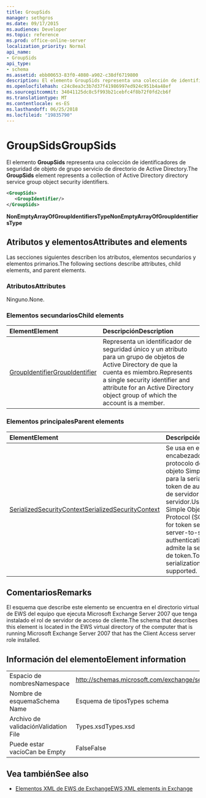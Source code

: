 ```yaml
---
title: GroupSids
manager: sethgros
ms.date: 09/17/2015
ms.audience: Developer
ms.topic: reference
ms.prod: office-online-server
localization_priority: Normal
api_name:
- GroupSids
api_type:
- schema
ms.assetid: ebb00653-83f0-4080-a902-c38df6719800
description: El elemento GroupSids representa una colección de identificadores de seguridad de objeto de grupo servicio de directorio de Active Directory.
ms.openlocfilehash: c24c8ea3c3b7d37f41986997ed924c951b4a48ef
ms.sourcegitcommit: 34041125dc8c5f993b21cebfc4f8b72f0fd2cb6f
ms.translationtype: MT
ms.contentlocale: es-ES
ms.lasthandoff: 06/25/2018
ms.locfileid: "19835790"
---
```

# <a name="groupsids"></a><span data-ttu-id="e6183-103">GroupSids</span><span class="sxs-lookup"><span data-stu-id="e6183-103">GroupSids</span></span>

<span data-ttu-id="e6183-104">El elemento **GroupSids** representa una colección de identificadores de seguridad de objeto de grupo servicio de directorio de Active Directory.</span><span class="sxs-lookup"><span data-stu-id="e6183-104">The **GroupSids** element represents a collection of Active Directory directory service group object security identifiers.</span></span> 
  
```xml
<GroupSids>
   <GroupIdentifier/>
</GroupSids>
```

 <span data-ttu-id="e6183-105">**NonEmptyArrayOfGroupIdentifiersType**</span><span class="sxs-lookup"><span data-stu-id="e6183-105">**NonEmptyArrayOfGroupIdentifiersType**</span></span>
## <a name="attributes-and-elements"></a><span data-ttu-id="e6183-106">Atributos y elementos</span><span class="sxs-lookup"><span data-stu-id="e6183-106">Attributes and elements</span></span>

<span data-ttu-id="e6183-107">Las secciones siguientes describen los atributos, elementos secundarios y elementos primarios.</span><span class="sxs-lookup"><span data-stu-id="e6183-107">The following sections describe attributes, child elements, and parent elements.</span></span>
  
### <a name="attributes"></a><span data-ttu-id="e6183-108">Atributos</span><span class="sxs-lookup"><span data-stu-id="e6183-108">Attributes</span></span>

<span data-ttu-id="e6183-109">Ninguno.</span><span class="sxs-lookup"><span data-stu-id="e6183-109">None.</span></span>
  
### <a name="child-elements"></a><span data-ttu-id="e6183-110">Elementos secundarios</span><span class="sxs-lookup"><span data-stu-id="e6183-110">Child elements</span></span>

|<span data-ttu-id="e6183-111">**Element**</span><span class="sxs-lookup"><span data-stu-id="e6183-111">**Element**</span></span>|<span data-ttu-id="e6183-112">**Descripción**</span><span class="sxs-lookup"><span data-stu-id="e6183-112">**Description**</span></span>|
|:-----|:-----|
|[<span data-ttu-id="e6183-113">GroupIdentifier</span><span class="sxs-lookup"><span data-stu-id="e6183-113">GroupIdentifier</span></span>](groupidentifier.md) <br/> |<span data-ttu-id="e6183-114">Representa un identificador de seguridad único y un atributo para un grupo de objetos de Active Directory de que la cuenta es miembro.</span><span class="sxs-lookup"><span data-stu-id="e6183-114">Represents a single security identifier and attribute for an Active Directory object group of which the account is a member.</span></span>  <br/> |
   
### <a name="parent-elements"></a><span data-ttu-id="e6183-115">Elementos principales</span><span class="sxs-lookup"><span data-stu-id="e6183-115">Parent elements</span></span>

|<span data-ttu-id="e6183-116">**Element**</span><span class="sxs-lookup"><span data-stu-id="e6183-116">**Element**</span></span>|<span data-ttu-id="e6183-117">**Descripción**</span><span class="sxs-lookup"><span data-stu-id="e6183-117">**Description**</span></span>|
|:-----|:-----|
|[<span data-ttu-id="e6183-118">SerializedSecurityContext</span><span class="sxs-lookup"><span data-stu-id="e6183-118">SerializedSecurityContext</span></span>](serializedsecuritycontext.md) <br/> |<span data-ttu-id="e6183-119">Se usa en el encabezado de protocolo de acceso de objeto Simple (SOAP) para la serialización de token de autenticación de servidor a servidor.</span><span class="sxs-lookup"><span data-stu-id="e6183-119">Used in the Simple Object Access Protocol (SOAP) header for token serialization in server-to-server authentication.</span></span> <span data-ttu-id="e6183-120">No se admite la serialización de token.</span><span class="sxs-lookup"><span data-stu-id="e6183-120">Token serialization is not supported.</span></span>  <br/> |
   
## <a name="remarks"></a><span data-ttu-id="e6183-121">Comentarios</span><span class="sxs-lookup"><span data-stu-id="e6183-121">Remarks</span></span>

<span data-ttu-id="e6183-122">El esquema que describe este elemento se encuentra en el directorio virtual de EWS del equipo que ejecuta Microsoft Exchange Server 2007 que tenga instalado el rol de servidor de acceso de cliente.</span><span class="sxs-lookup"><span data-stu-id="e6183-122">The schema that describes this element is located in the EWS virtual directory of the computer that is running Microsoft Exchange Server 2007 that has the Client Access server role installed.</span></span>
  
## <a name="element-information"></a><span data-ttu-id="e6183-123">Información del elemento</span><span class="sxs-lookup"><span data-stu-id="e6183-123">Element information</span></span>

|||
|:-----|:-----|
|<span data-ttu-id="e6183-124">Espacio de nombres</span><span class="sxs-lookup"><span data-stu-id="e6183-124">Namespace</span></span>  <br/> |http://schemas.microsoft.com/exchange/services/2006/types  <br/> |
|<span data-ttu-id="e6183-125">Nombre de esquema</span><span class="sxs-lookup"><span data-stu-id="e6183-125">Schema Name</span></span>  <br/> |<span data-ttu-id="e6183-126">Esquema de tipos</span><span class="sxs-lookup"><span data-stu-id="e6183-126">Types schema</span></span>  <br/> |
|<span data-ttu-id="e6183-127">Archivo de validación</span><span class="sxs-lookup"><span data-stu-id="e6183-127">Validation File</span></span>  <br/> |<span data-ttu-id="e6183-128">Types.xsd</span><span class="sxs-lookup"><span data-stu-id="e6183-128">Types.xsd</span></span>  <br/> |
|<span data-ttu-id="e6183-129">Puede estar vacío</span><span class="sxs-lookup"><span data-stu-id="e6183-129">Can be Empty</span></span>  <br/> |<span data-ttu-id="e6183-130">False</span><span class="sxs-lookup"><span data-stu-id="e6183-130">False</span></span>  <br/> |
   
## <a name="see-also"></a><span data-ttu-id="e6183-131">Vea también</span><span class="sxs-lookup"><span data-stu-id="e6183-131">See also</span></span>



- [<span data-ttu-id="e6183-132">Elementos XML de EWS de Exchange</span><span class="sxs-lookup"><span data-stu-id="e6183-132">EWS XML elements in Exchange</span></span>](ews-xml-elements-in-exchange.md)

